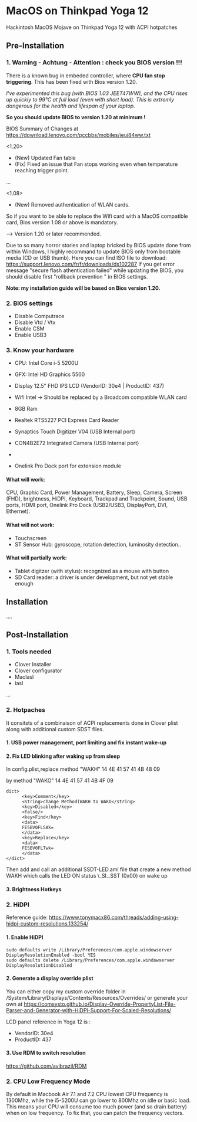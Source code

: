 # MacOS on Thinkpad Yoga 12
Hackintosh MacOS Mojave on Thinkpad Yoga 12 with ACPI hotpatches

## Pre-Installation

### 1. Warning - Achtung - Attention : check you BIOS version !!!

There is a known bug in embeded controller, where **CPU fan stop triggering**. This has been fixed with Bios version 1.20.

*I've experimented this bug (with BIOS 1.03 JEET47WW), and the CPU rises up quickly to 99°C at full load (even with short load). This is extremly dangerous for the health and lifespan of your laptop.*

**So you should update BIOS to version 1.20 at minimum !**

BIOS Summary of Changes at https://download.lenovo.com/pccbbs/mobiles/jeuj84ww.txt

<1.20>
- (New) Updated Fan table
- (Fix) Fixed an issue that Fan stops working even when temperature reaching trigger point.

...

<1.08>
- (New) Removed authentication of WLAN cards.


So if you want to be able to replace the Wifi card with a MacOS compatible card, Bios version 1.08 or above is mandatory.

--> Version 1.20 or later recommended.

Due to so many horror stories and laptop bricked by BIOS update done from within Windows, I highly recommand to update BIOS only from bootable media (CD or USB thumb). Here you can find ISO file to download: https://support.lenovo.com/fr/fr/downloads/ds102287
If you get error message "secure flash athentication failed" while updating the BIOS, you should disable first "rollback prevention " in BIOS settings.

**Note: my installation guide will be based on Bios version 1.20.**


### 2. BIOS settings

- Disable Computrace
- Disable Vtd / Vtx
- Enable CSM
- Enable USB3

### 3. Know your hardware

- CPU: Intel Core i-5 5200U
- GFX: Intel HD Graphics 5500
- Display 12.5" FHD IPS LCD (VendorID: 30e4 | ProductID: 437)
- Wifi Intel -> Should be replaced by a Broadcom compatible WLAN card
- 8GB Ram
- Realtek RTS5227 PCI Express Card Reader
- Synaptics Touch Digitizer V04 (USB Internal port)
- CON4B2E72 Integrated Camera (USB Internal port)

- 
- Onelink Pro Dock port for extension module

#### What will work:
CPU, Graphic Card, Power Management, Battery, Sleep, Camera, Screen (FHD), brightness, HiDPI, Keyboard, Trackpad and Trackpoint, Sound, USB ports, HDMI port, Onelink Pro Dock (USB2/USB3, DisplayPort, DVI, Ethernet).

#### What will not work:
- Touchscreen
- ST Sensor Hub: gyroscope, rotation detection, luminosity detection..

#### What will partially work:
- Tablet digitzer (with stylus): recognized as a mouse with button
- SD Card reader: a driver is under development, but not yet stable enough

## Installation

....

## Post-Installation

### 1. Tools needed

- Clover Installer
- Clover configurator
- MacIasl
- iasl

...

### 2. Hotpaches

It consitsts of a combinaison of ACPI replacements done in Clover plist along with additional custom SDST files.

#### 1. USB power management, port limiting and fix instant wake-up

#### 2. Fix LED blinking after waking up from sleep

In config.plist,replace method "WAKH"
14 4E 41 57 41 4B 48 09

by method "WAKO"
14 4E 41 57 41 4B 4F 09

```
dict>
      <key>Comment</key>
      <string>change Method(WAKH to WAKO</string>
      <key>Disabled</key>
      <false/>
      <key>Find</key>
      <data>
      FE5BV0FLSAk=
      </data>
      <key>Replace</key>
      <data>
      FE5BV0FLTwk=
      </data>
</dict>
```
Then add and call an additional SSDT-LED.aml file that create a new method WAKH which calls the LED ON status \\_SI._SST (0x00) on wake up

#### 3. Brightness Hotkeys

### 2. HiDPI

Reference guide: https://www.tonymacx86.com/threads/adding-using-hidpi-custom-resolutions.133254/

#### 1. Enable HiDPI

```
sudo defaults write /Library/Preferences/com.apple.windowserver DisplayResolutionEnabled -bool YES
sudo defaults delete /Library/Preferences/com.apple.windowserver DisplayResolutionDisabled
```
#### 2. Generate a display override plist

You can either copy my custom override folder in /System/Library/Displays/Contents/Resources/Overrides/ or generate your own at https://comsysto.github.io/Display-Override-PropertyList-File-Parser-and-Generator-with-HiDPI-Support-For-Scaled-Resolutions/

LCD panel reference in Yoga 12 is :
- VendorID: 30e4
- ProductID: 437

#### 3. Use RDM to switch resolution

https://github.com/avibrazil/RDM

### 2. CPU Low Frequency Mode

By default in Macbook Air 7.1 and 7.2 CPU lowest CPU frequency is 1300Mhz, while the i5-5200U can go lower to 800Mhz on idle or basic load. This means your CPU will consume too much power (and so drain battery) when on low frequency.
To fix that, you can patch the frequency vectors.
